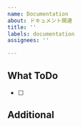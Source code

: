 ```yaml
---
name: Documentation
about: ドキュメント関連
title: ''
labels: documentation
assignees: ''

---
```


## What ToDo
- [ ]

## Additional
